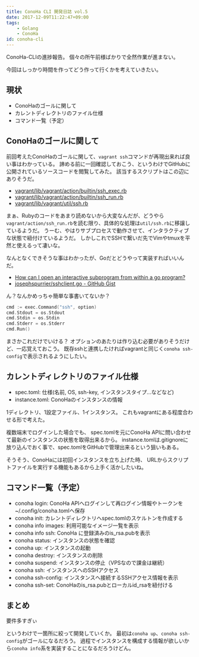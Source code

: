 ```yaml
---
title: ConoHa CLI 開発日誌 vol.5
date: 2017-12-09T11:22:47+09:00
tags:
    - Golang
    - ConoHa
id: conoha-cli
---
```


ConoHa-CLIの進捗報告。
個々の所午前様ばかりで全然作業が進まない。

今回はしっかり時間を作ってどう作って行くかを考えていきたい。

## 現状

- ConoHaのゴールに関して
- カレントディレクトリのファイル仕様
- コマンド一覧（予定）

<!-- more -->

## ConoHaのゴールに関して

前回考えたConoHaのゴールに関して、`vagrant ssh`コマンドが再現出来れば良い事はわかっている。
諦める前に一回確認しておこう、というわけでGitHubに公開されているソースコードを閲覧してみた。
該当するスクリプトはこの辺にありそうだ。

- [vagrant/lib/vagrant/action/builtin/ssh_exec.rb](https://github.com/hashicorp/vagrant/blob/master/lib/vagrant/action/builtin/ssh_exec.rb)
- [vagrant/lib/vagrant/action/builtin/ssh_run.rb](https://github.com/hashicorp/vagrant/blob/master/lib/vagrant/action/builtin/ssh_run.rb)
- [vagrant/lib/vagrant/util/ssh.rb](https://github.com/hashicorp/vagrant/blob/master/lib/vagrant/util/ssh.rb)

まぁ、Rubyのコードをあまり読めないから大変なんだが、どうやら`vagrant/action/ssh_run.rb`を読む限り、具体的な処理は`util/ssh.rb`に移譲しているようだ。
うーむ、やはりサブプロセスで動作させて、インタラクティブな状態で紐付けているようだ。
しかしこれでSSHで繋いだ先でVimやtmuxを平然と使えるって凄いな。

なんとなくできそうな事はわかったが、Goだとどうやって実装すればいいんだ。

- [How can I open an interactive subprogram from within a go program?](https://www.reddit.com/r/golang/comments/2nd4pq/how_can_i_open_an_interactive_subprogram_from/)
- [josephspurrier/sshclient.go - GitHub Gist](https://gist.github.com/josephspurrier/e83bcdbf9e6865500004)

ん？なんかめっちゃ簡単な事書いてないか？

```Go
cmd := exec.Command("ssh", option)
cmd.Stdout = os.Stdout
cmd.Stdin = os.Stdin
cmd.Stderr = os.Stderr
cmd.Run()
```

まさかこれだけでいける？
オプションのあたりは作り込む必要がありそうだけど、一応覚えておこう。
既存sshと連携したければvagrantと同じく`conoha ssh-config`で表示されるようにしたい。

## カレントディレクトリのファイル仕様

- spec.toml: 仕様(名前, OS, ssh-key, インスタンスタイプ...などなど)
- instance.toml: ConoHaのインスタンスの情報

1ディレクトリ、1設定ファイル、1インスタンス。
これもvagrantにある程度合わせる形で考えた。

複数端末でログインした場合でも、
spec.tomlを元にConoHa APIに問い合わせて最新のインスタンスの状態を取得出来るから。
instance.tomlは.gitignoreに放り込んでおく事で、spec.tomlをGitHubで管理出来るという狙いもある。

そうそう、ConoHaには初回インスタンスを立ち上げた時、
URLからスクリプトファイルを実行する機能もあるから上手く活かしたいね。

## コマンド一覧（予定）

- conoha login: ConoHa APIへログインして再ログイン情報やトークンを~/.config/conoha.tomlへ保存
- conoha init: カレントディレクトリへspec.tomlのスケルトンを作成する
- conoha info images: 利用可能なイメージ一覧を表示
- conoha info ssh: ConoHa に登録済みのis_rsa.pubを表示
- conoha status: インスタンスの状態を確認
- conoha up: インスタンスの起動
- conoha destroy: インスタンスの削除
- conoha suspend: インスタンスの停止（VPSなので課金は継続）
- conoha ssh: インスタンスへのSSHアクセス
- conoha ssh-config: インスタンスへ接続するSSHアクセス情報を表示
- conoha ssh-set: ConoHaのis_rsa.pubとローカルid_rsaを紐付ける

## まとめ

要件多すぎぃ

というわけで一箇所に絞って開発していくか。
最初は`conoha up`、`conoha ssh-config`がゴールになるだろう。
過程でインスタンスを構成する情報が欲しいから`conoha info`系を実装することになるだろうけどん。
